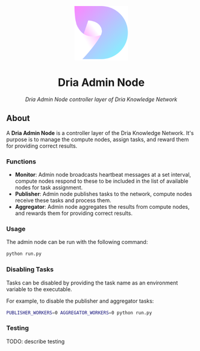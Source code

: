 <p align="center">
  <img src="https://raw.githubusercontent.com/firstbatchxyz/dria-js-client/master/logo.svg" alt="logo" width="142">
</p>

<p align="center">
  <h1 align="center">
    Dria Admin Node
  </h1>
  <p align="center">
    <i>Dria Admin Node controller layer of Dria Knowledge Network</i>
  </p>
</p>


## About

A **Dria Admin Node** is a controller layer of the Dria Knowledge Network. It's purpose is to manage the compute nodes, assign tasks, and reward them for providing correct results.

### Functions

- **Monitor**: Admin node broadcasts heartbeat messages at a set interval, compute nodes respond to these to be included in the list of available nodes for task assignment.
- **Publisher**: Admin node publishes tasks to the network, compute nodes receive these tasks and process them.
- **Aggregator**: Admin node aggregates the results from compute nodes, and rewards them for providing correct results.

### Usage

The admin node can be run with the following command:

```sh
python run.py
```

### Disabling Tasks

Tasks can be disabled by providing the task name as an environment variable to the executable.

For example, to disable the publisher and aggregator tasks:
```sh
PUBLISHER_WORKERS=0 AGGREGATOR_WORKERS=0 python run.py
```

### Testing

TODO: describe testing
